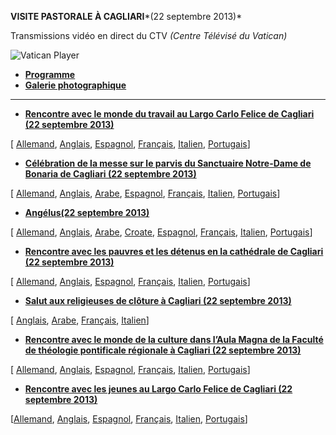 **VISITE PASTORALE À CAGLIARI***(22 septembre 2013)*

Transmissions vidéo en direct du CTV *(Centre Télévisé du Vatican)*

![Vatican Player](/content/dam/francesco/images/francesco/img/player.jpg)

- **[Programme](/content/francesco/fr/travels/2013/documents/papa-francesco-programma-cagliari_20130922.html)**
- **[Galerie photographique](http://www.photogallery.va/content/photogallery/fr/celebrazioni-liturgiche/cagliari2013.html)**





* * *


- **[Rencontre avec le monde du travail au Largo Carlo Felice de Cagliari (22 septembre 2013)](/content/francesco/fr/speeches/2013/september/documents/papa-francesco_20130922_lavoratori-cagliari.html)**

\[ [Allemand](/content/francesco/de/speeches/2013/september/documents/papa-francesco_20130922_lavoratori-cagliari.html), [Anglais](/content/francesco/en/speeches/2013/september/documents/papa-francesco_20130922_lavoratori-cagliari.html), [Espagnol](/content/francesco/es/speeches/2013/september/documents/papa-francesco_20130922_lavoratori-cagliari.html), [Français](/content/francesco/fr/speeches/2013/september/documents/papa-francesco_20130922_lavoratori-cagliari.html), [Italien](/content/francesco/it/speeches/2013/september/documents/papa-francesco_20130922_lavoratori-cagliari.html), [Portugais](/content/francesco/pt/speeches/2013/september/documents/papa-francesco_20130922_lavoratori-cagliari.html)\]

- **[Célébration de la messe sur le parvis du Sanctuaire Notre-Dame de Bonaria de Cagliari (22 septembre 2013)](/content/francesco/fr/homilies/2013/documents/papa-francesco_20130922_bonaria-cagliari.html)**

\[ [Allemand](/content/francesco/de/homilies/2013/documents/papa-francesco_20130922_bonaria-cagliari.html), [Anglais](/content/francesco/en/homilies/2013/documents/papa-francesco_20130922_bonaria-cagliari.html), [Arabe](/content/francesco/ar/homilies/2013/documents/papa-francesco_20130922_bonaria-cagliari.html), [Espagnol](/content/francesco/es/homilies/2013/documents/papa-francesco_20130922_bonaria-cagliari.html), [Français](/content/francesco/fr/homilies/2013/documents/papa-francesco_20130922_bonaria-cagliari.html), [Italien](/content/francesco/it/homilies/2013/documents/papa-francesco_20130922_bonaria-cagliari.html), [Portugais](/content/francesco/pt/homilies/2013/documents/papa-francesco_20130922_bonaria-cagliari.html)\]

- **[Angélus(22 septembre 2013)](/content/francesco/fr/angelus/2013/documents/papa-francesco_angelus_20130922_cagliari.html)**

\[ [Allemand](/content/francesco/de/angelus/2013/documents/papa-francesco_angelus_20130922_cagliari.html), [Anglais](/content/francesco/en/angelus/2013/documents/papa-francesco_angelus_20130922_cagliari.html), [Arabe](/content/francesco/ar/angelus/2013/documents/papa-francesco_angelus_20130922_cagliari.html), [Croate](/content/francesco/hr/angelus/2013/documents/papa-francesco_angelus_20130922_cagliari.html), [Espagnol](/content/francesco/es/angelus/2013/documents/papa-francesco_angelus_20130922_cagliari.html), [Français](/content/francesco/fr/angelus/2013/documents/papa-francesco_angelus_20130922_cagliari.html), [Italien](/content/francesco/it/angelus/2013/documents/papa-francesco_angelus_20130922_cagliari.html), [Portugais](/content/francesco/pt/angelus/2013/documents/papa-francesco_angelus_20130922_cagliari.html)\]

- **[Rencontre avec les pauvres et les détenus en la cathédrale de Cagliari (22 septembre 2013)](/content/francesco/fr/speeches/2013/september/documents/papa-francesco_20130922_emarginati-cagliari.html)**

\[ [Allemand](/content/francesco/de/travels/2013/documents/papa-francesco_20130922_emarginati-cagliari.html), [Anglais](/content/francesco/en/speeches/2013/september/documents/papa-francesco_20130922_emarginati-cagliari.html), [Espagnol](/content/francesco/es/speeches/2013/september/documents/papa-francesco_20130922_emarginati-cagliari.html), [Français](/content/francesco/fr/speeches/2013/september/documents/papa-francesco_20130922_emarginati-cagliari.html), [Italien](/content/francesco/it/speeches/2013/september/documents/papa-francesco_20130922_emarginati-cagliari.html), [Portugais](/content/francesco/pt/speeches/2013/september/documents/papa-francesco_20130922_emarginati-cagliari.html)\]

- **[Salut aux religieuses de clôture à Cagliari (22 septembre 2013)](/content/francesco/fr/speeches/2013/september/documents/papa-francesco_20130922_suore-cagliari.html)**

\[ [Anglais](/content/francesco/en/speeches/2013/september/documents/papa-francesco_20130922_suore-cagliari.html), [Arabe](/content/francesco/ar/speeches/2013/september/documents/papa-francesco_20130922_suore-cagliari.html), [Français](/content/francesco/fr/speeches/2013/september/documents/papa-francesco_20130922_suore-cagliari.html), [Italien](/content/francesco/it/speeches/2013/september/documents/papa-francesco_20130922_suore-cagliari.html)\]

- **[Rencontre avec le monde de la culture dans l’Aula Magna de la Faculté de théologie pontificale régionale à Cagliari (22 septembre 2013)](/content/francesco/fr/speeches/2013/september/documents/papa-francesco_20130922_cultura-cagliari.html)**

\[ [Allemand](/content/francesco/de/speeches/2013/september/documents/papa-francesco_20130922_cultura-cagliari.html), [Anglais](/content/francesco/en/speeches/2013/september/documents/papa-francesco_20130922_cultura-cagliari.html), [Espagnol](/content/francesco/es/speeches/2013/september/documents/papa-francesco_20130922_cultura-cagliari.html), [Français](/content/francesco/fr/speeches/2013/september/documents/papa-francesco_20130922_cultura-cagliari.html), [Italien](/content/francesco/it/speeches/2013/september/documents/papa-francesco_20130922_cultura-cagliari.html), [Portugais](/content/francesco/pt/speeches/2013/september/documents/papa-francesco_20130922_cultura-cagliari.html)\]

- **[Rencontre avec les jeunes au Largo Carlo Felice de Cagliari (22 septembre 2013)](/content/francesco/fr/speeches/2013/september/documents/papa-francesco_20130922_giovani-cagliari.html)**

\[[Allemand](/content/francesco/de/speeches/2013/september/documents/papa-francesco_20130922_giovani-cagliari.html), [Anglais](/content/francesco/en/speeches/2013/september/documents/papa-francesco_20130922_giovani-cagliari.html), [Espagnol](/content/francesco/es/speeches/2013/september/documents/papa-francesco_20130922_giovani-cagliari.html), [Français](/content/francesco/fr/speeches/2013/september/documents/papa-francesco_20130922_giovani-cagliari.html), [Italien](/content/francesco/it/speeches/2013/september/documents/papa-francesco_20130922_giovani-cagliari.html), [Portugais](/content/francesco/pt/speeches/2013/september/documents/papa-francesco_20130922_giovani-cagliari.html)\]